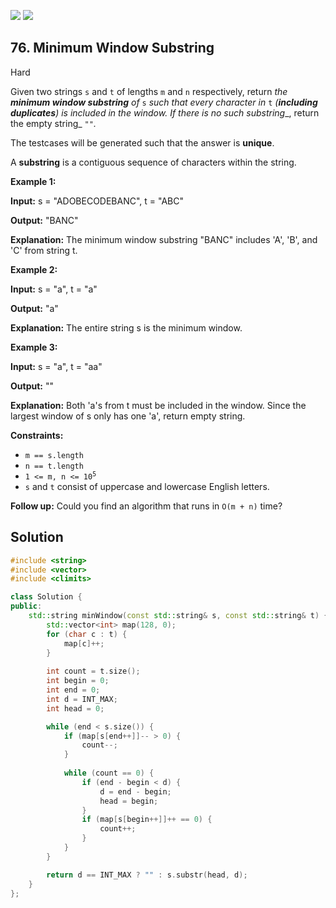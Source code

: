 [![](https://img.shields.io/github/stars/javadev/LeetCode-in-All?label=Stars&style=flat-square)](https://github.com/javadev/LeetCode-in-All)
[![](https://img.shields.io/github/forks/javadev/LeetCode-in-All?label=Fork%20me%20on%20GitHub%20&style=flat-square)](https://github.com/javadev/LeetCode-in-All/fork)

## 76\. Minimum Window Substring

Hard

Given two strings `s` and `t` of lengths `m` and `n` respectively, return _the **minimum window substring** of_ `s` _such that every character in_ `t` _(**including duplicates**) is included in the window. If there is no such substring__, return the empty string_ `""`_._

The testcases will be generated such that the answer is **unique**.

A **substring** is a contiguous sequence of characters within the string.

**Example 1:**

**Input:** s = "ADOBECODEBANC", t = "ABC"

**Output:** "BANC"

**Explanation:** The minimum window substring "BANC" includes 'A', 'B', and 'C' from string t. 

**Example 2:**

**Input:** s = "a", t = "a"

**Output:** "a"

**Explanation:** The entire string s is the minimum window. 

**Example 3:**

**Input:** s = "a", t = "aa"

**Output:** ""

**Explanation:** Both 'a's from t must be included in the window. Since the largest window of s only has one 'a', return empty string. 

**Constraints:**

*   `m == s.length`
*   `n == t.length`
*   <code>1 <= m, n <= 10<sup>5</sup></code>
*   `s` and `t` consist of uppercase and lowercase English letters.

**Follow up:** Could you find an algorithm that runs in `O(m + n)` time?



## Solution

```cpp
#include <string>
#include <vector>
#include <climits>

class Solution {
public:
    std::string minWindow(const std::string& s, const std::string& t) {
        std::vector<int> map(128, 0);
        for (char c : t) {
            map[c]++;
        }
        
        int count = t.size();
        int begin = 0;
        int end = 0;
        int d = INT_MAX;
        int head = 0;

        while (end < s.size()) {
            if (map[s[end++]]-- > 0) {
                count--;
            }
            
            while (count == 0) {
                if (end - begin < d) {
                    d = end - begin;
                    head = begin;
                }
                if (map[s[begin++]]++ == 0) {
                    count++;
                }
            }
        }

        return d == INT_MAX ? "" : s.substr(head, d);
    }
};
```